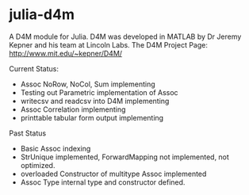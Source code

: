 # julia-d4m
A D4M module for Julia.  D4M was developed in MATLAB by Dr Jeremy Kepner and his team at Lincoln Labs.
The D4M Project Page: http://www.mit.edu/~kepner/D4M/

Current Status:
 * Assoc NoRow, NoCol, Sum implementing
 * Testing out Parametric implementation of Assoc
 * writecsv and readcsv into D4M implementing
 * Assoc Correlation implementing
 * printtable tabular form output implementing

Past Status
 * Basic Assoc indexing
 * StrUnique implemented, ForwardMapping not implemented, not optimized.
 * overloaded Constructor of multitype Assoc implemented
 * Assoc Type internal type and constructor defined.

